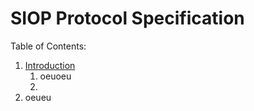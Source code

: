 <!-- TITLE: SIOP Protocol Specification -->
<!-- SUBTITLE: A living document for creating the SIOP Protocol Specification -->

# SIOP Protocol Specification

Table of Contents:
1. [Introduction](/siop/introduction)
	1. oeuoeu
	2. 
2. oeueu